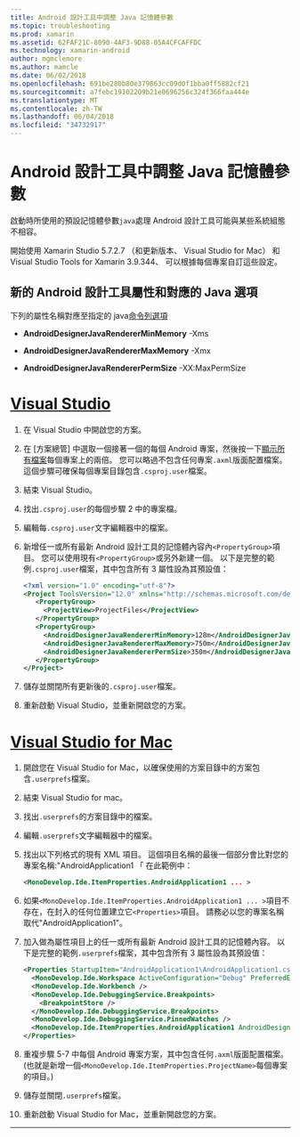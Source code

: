 ```yaml
---
title: Android 設計工具中調整 Java 記憶體參數
ms.topic: troubleshooting
ms.prod: xamarin
ms.assetid: 62FAF21C-8090-4AF3-9D88-05A4CFCAFFDC
ms.technology: xamarin-android
author: mgmclemore
ms.author: mamcle
ms.date: 06/02/2018
ms.openlocfilehash: 691be280b80e379863cc09d0f1bba0ff5882cf21
ms.sourcegitcommit: a7febc19102209b21e0696256c324f366faa444e
ms.translationtype: MT
ms.contentlocale: zh-TW
ms.lasthandoff: 06/04/2018
ms.locfileid: "34732917"
---
```

# <a name="adjusting-java-memory-parameters-for-the-android-designer"></a>Android 設計工具中調整 Java 記憶體參數

啟動時所使用的預設記憶體參數`java`處理 Android 設計工具可能與某些系統組態不相容。

開始使用 Xamarin Studio 5.7.2.7 （和更新版本、 Visual Studio for Mac） 和 Visual Studio Tools for Xamarin 3.9.344、 可以根據每個專案自訂這些設定。

## <a name="new-android-designer-properties-and-corresponding-java-options"></a>新的 Android 設計工具屬性和對應的 Java 選項

下列的屬性名稱對應至指定的 java[命令列選項](http://docs.oracle.com/javase/7/docs/technotes/tools/windows/java.html)

- **AndroidDesignerJavaRendererMinMemory** -Xms

- **AndroidDesignerJavaRendererMaxMemory** -Xmx

- **AndroidDesignerJavaRendererPermSize** -XX:MaxPermSize


# <a name="visual-studiotabvswin"></a>[Visual Studio](#tab/vswin)

1.  在 Visual Studio 中開啟您的方案。

2.  在 [方案總管] 中選取一個接著一個的每個 Android 專案，然後按一下[顯示所有檔案](https://msdn.microsoft.com/en-us/library/4afxey9h.aspx)每個專案上的兩倍。 您可以略過不包含任何專案`.axml`版面配置檔案。 這個步驟可確保每個專案目錄包含`.csproj.user`檔案。

3.  結束 Visual Studio。

4.  找出`.csproj.user`的每個步驟 2 中的專案檔。

5.  編輯每`.csproj.user`文字編輯器中的檔案。

6.  新增任一或所有最新 Android 設計工具的記憶體內容內`<PropertyGroup>`項目。 您可以使用現有`<PropertyGroup>`或另外新建一個。 以下是完整的範例`.csproj.user`檔案，其中包含所有 3 屬性設為其預設值：

    ```xml
    <?xml version="1.0" encoding="utf-8"?>
    <Project ToolsVersion="12.0" xmlns="http://schemas.microsoft.com/developer/msbuild/2003">
       <PropertyGroup>
         <ProjectView>ProjectFiles</ProjectView>
       </PropertyGroup>
       <PropertyGroup>
         <AndroidDesignerJavaRendererMinMemory>128m</AndroidDesignerJavaRendererMinMemory>
         <AndroidDesignerJavaRendererMaxMemory>750m</AndroidDesignerJavaRendererMaxMemory>
         <AndroidDesignerJavaRendererPermSize>350m</AndroidDesignerJavaRendererPermSize>
       </PropertyGroup>
    </Project>
    ```

7.  儲存並關閉所有更新後的`.csproj.user`檔案。

8.  重新啟動 Visual Studio，並重新開啟您的方案。

# <a name="visual-studio-for-mactabvsmac"></a>[Visual Studio for Mac](#tab/vsmac)

1.  開啟您在 Visual Studio for Mac，以確保使用的方案目錄中的方案包含`.userprefs`檔案。

2.  結束 Visual Studio for mac。

3.  找出`.userprefs`的方案目錄中的檔案。

4.  編輯`.userprefs`文字編輯器中的檔案。

5.  找出以下列格式的現有 XML 項目。 這個項目名稱的最後一個部分會比對您的專案名稱:"AndroidApplication1 「 在此範例中：

    ```xml
    <MonoDevelop.Ide.ItemProperties.AndroidApplication1 ... >
    ```

6.  如果`<MonoDevelop.Ide.ItemProperties.AndroidApplication1 ... >`項目不存在，在封入的任何位置建立它`<Properties>`項目。 請務必以您的專案名稱取代"AndroidApplication1"。

7.  加入做為屬性項目上的任一或所有最新 Android 設計工具的記憶體內容。 以下是完整的範例`.userprefs`檔案，其中包含所有 3 屬性設為其預設值：

    ```xml
    <Properties StartupItem="AndroidApplication1\AndroidApplication1.csproj">
      <MonoDevelop.Ide.Workspace ActiveConfiguration="Debug" PreferredExecutionTarget="Android.SelectDevice" />
      <MonoDevelop.Ide.Workbench />
      <MonoDevelop.Ide.DebuggingService.Breakpoints>
        <BreakpointStore />
      </MonoDevelop.Ide.DebuggingService.Breakpoints>
      <MonoDevelop.Ide.DebuggingService.PinnedWatches />
      <MonoDevelop.Ide.ItemProperties.AndroidApplication1 AndroidDesignerJavaRendererMinMemory="128m" AndroidDesignerJavaRendererMaxMemory="750m" AndroidDesignerJavaRendererPermSize="350m" />
    </Properties>
    ```

8.  重複步驟 5-7 中每個 Android 專案方案，其中包含任何`.axml`版面配置檔案。 (也就是新增一個`<MonoDevelop.Ide.ItemProperties.ProjectName>`每個專案的項目。)

9.  儲存並關閉`.userprefs`檔案。

10. 重新啟動 Visual Studio for Mac，並重新開啟您的方案。

-----

